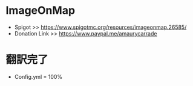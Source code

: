 # ImageOnMap
* Spigot >> https://www.spigotmc.org/resources/imageonmap.26585/
* Donation Link >> https://www.paypal.me/amaurycarrade 
# 翻訳完了
* Config.yml = 100%
